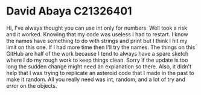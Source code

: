 # David Abaya C21326401
Hi,
 I've always thought you can use int only for numbers. Well took a risk and it worked. Knowing that my code was useless I had to restart. I know the names have something to do with strings and print but I think I hit my limit on this one. If I had more time then I'll try the names. The things on this GitHub are half of the work because I tend to always have a spare sketch where I do my rough work to keep things clean. Sorry if the update is too long the sudden change might need an explanation so there. Also, it didn't help that I was trying to replicate an asteroid code that I made in the past to make it random. All you really need was int, random, and a lot of try and error on the objects.
